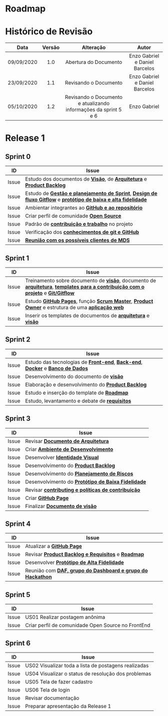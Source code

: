 # Roadmap
# Histórico de Revisão

|Data|Versão|Alteração|Autor|
|:-:|:-:|:-:|:-:|
|09/09/2020|1.0|Abertura do Documento|Enzo Gabriel e Daniel Barcelos|
|23/09/2020|1.1|Revisando o Documento|Enzo Gabriel e Daniel Barcelos|
|05/10/2020|1.2|Revisando o Documento e atualizando informações da sprint 5 e 6| Enzo Gabriel

# Release 1

## Sprint 0

| ID | Issue | 
|:--:| ------- | 
| Issue  | Estudo dos documentos de [**Visão**](https://github.com/fga-eps-mds/2020.1-Vamos_Cuidar/issues/6), de [**Arquitetura**](https://github.com/fga-eps-mds/2020.1-Vamos_Cuidar/issues/12) e [**Product Backlog**](https://github.com/fga-eps-mds/2020.1-Vamos_Cuidar/issues/19)
| Issue  | Estudo de [**Gestão e planejamento de Sprint**](https://github.com/fga-eps-mds/2020.1-Vamos_Cuidar/issues/14), [**Design de fluxo Gitflow**](https://github.com/fga-eps-mds/2020.1-Vamos_Cuidar/issues/20) e [**protótipo de baixa e alta fidelidade**](https://github.com/fga-eps-mds/2020.1-Vamos_Cuidar/issues/13)
| Issue  | Ambientar integrantes ao [**GitHub e ao repositório**](https://github.com/fga-eps-mds/2020.1-Vamos_Cuidar/issues/2)
| Issue  | Criar perfil de comunidade [**Open Source**](https://github.com/fga-eps-mds/2020.1-Vamos_Cuidar/issues/4)
| Issue  | Padrão de [**contribuição e trabalho**](https://github.com/fga-eps-mds/2020.1-Vamos_Cuidar/issues/5) no projeto
| Issue | Verificação dos [**conhecimentos de git e GitHub**](https://github.com/fga-eps-mds/2020.1-VC_Usuario/issues/1)
| Issue | [**Reunião com os possíveis clientes de MDS**](https://github.com/fga-eps-mds/2020.1-VC_Usuario/issues/9)

## Sprint 1

| ID | Issue |
|:--:| ------- | 
| Issue  | Treinamento sobre documento de [**visão**](https://github.com/fga-eps-mds/2020.1-Vamos_Cuidar/issues/31), documento de [**arquitetura**](https://github.com/fga-eps-mds/2020.1-Vamos_Cuidar/issues/23), [**templates para a contribuição com o projeto**](https://github.com/fga-eps-mds/2020.1-Vamos_Cuidar/issues/25) e [**Git/Gitflow**](https://github.com/fga-eps-mds/2020.1-Vamos_Cuidar/issues/30)
| Issue  | Estudo [**GitHub Pages**](https://github.com/fga-eps-mds/2020.1-Vamos_Cuidar/issues/33), função [**Scrum Master**](https://github.com/fga-eps-mds/2020.1-Vamos_Cuidar/issues/27),  [**Product Owner**](https://github.com/fga-eps-mds/2020.1-Vamos_Cuidar/issues/34) e estrutura de uma [**aplicação web**](https://github.com/fga-eps-mds/2020.1-Vamos_Cuidar/issues/26)
| Issue  | Inserir os templates de documentos de [**arquitetura**](https://github.com/fga-eps-mds/2020.1-Vamos_Cuidar/issues/24) e [**visão**](https://github.com/fga-eps-mds/2020.1-Vamos_Cuidar/issues/35) 

## Sprint 2

| ID | Issue |
|:--:| ------- | 
| Issue | Estudo das tecnologias de [**Front-end**](https://github.com/fga-eps-mds/2020.1-Vamos_Cuidar/issues/39), [**Back-end**](https://github.com/fga-eps-mds/2020.1-Vamos_Cuidar/issues/42), [**Docker**](https://github.com/fga-eps-mds/2020.1-Vamos_Cuidar/issues/40) e [**Banco de Dados**](https://github.com/fga-eps-mds/2020.1-Vamos_Cuidar/issues/44)
| Issue | Desenvolvimento do documento de [**visão**](https://github.com/fga-eps-mds/2020.1-Vamos_Cuidar/issues/41)
| Issue  | Elaboração e desenvolvimento do [**Product Backlog**](https://github.com/fga-eps-mds/2020.1-Vamos_Cuidar/issues/46)
| Issue  |Estudo e inserção do template de [**Roadmap**](https://github.com/fga-eps-mds/2020.1-Vamos_Cuidar/issues/45)
| Issue  | Estudo, levantamento e debate de [**requisitos**](https://github.com/fga-eps-mds/2020.1-Vamos_Cuidar/issues/38)


## Sprint 3

| ID | Issue |
|:--:| ------- | 
| Issue | Revisar [**Documento de Arquitetura**](https://github.com/fga-eps-mds/2020.1-Vamos_Cuidar-Usuario/issues/64)
| Issue | Criar [**Ambiente de Desenvolvimento**](https://github.com/fga-eps-mds/2020.1-Vamos_Cuidar-Usuario/issues/72)
| Issue | Desenvolver [**Identidade Visual**](https://github.com/fga-eps-mds/2020.1-Vamos_Cuidar-Usuario/issues/66)
| Issue | Desenvolvimento do [**Product Backlog**](https://github.com/fga-eps-mds/2020.1-Vamos_Cuidar-Usuario/issues/64)
| Issue | Desenvolvimento do [**Planejamento de Riscos**](https://github.com/fga-eps-mds/2020.1-Vamos_Cuidar-Usuario/issues/56)
| Issue | Desenvolvimento do [**Protótipo de Baixa Fidelidade**](https://github.com/fga-eps-mds/2020.1-Vamos_Cuidar-Usuario/issues/67)
| Issue | Revisar [**contributing e políticas de contribuição**](https://github.com/fga-eps-mds/2020.1-VC_Usuario/issues/62)
| Issue | Criar [**GitHub Page**](https://github.com/fga-eps-mds/2020.1-VC_Usuario/issues/55)
| Issue | Finalizar [**Documento de visão**](https://github.com/fga-eps-mds/2020.1-VC_Usuario/issues/59)

## Sprint 4

| ID | Issue |
|:--:| ------- | 
| Issue | Atualizar a [**GitHub Page**](https://fga-eps-mds.github.io/2020.1-Vamos_Cuidar-Usuario/#/)
| Issue | Revisar [**Product Backlog e Requisitos**](https://github.com/fga-eps-mds/2020.1-VC_Usuario/issues/90) e [**Roadmap**](https://github.com/fga-eps-mds/2020.1-VC_Usuario/issues/86)
| Issue | Desenvolver [**Protótipo de Alta Fidelidade**](https://github.com/fga-eps-mds/2020.1-VC_Usuario/issues/93)
| Issue | Reunião com [**DAF, grupo do Dashboard e grupo do Hackathon**](https://github.com/fga-eps-mds/2020.1-VC_Usuario/issues/87)

## Sprint 5

| ID | Issue |
|:--:| ------- | 
| Issue | US01  Realizar postagem anônima
| Issue | Criar perfil de comunidade Open Source no FrontEnd

## Sprint 6

| ID | Issue |
| :--:| ------- |
| Issue | US02  Visualizar toda a lista de postagens realizadas
| Issue | US04  Visualizar o status de resolução dos problemas
| Issue | US05  Tela de fazer cadastro
| Issue | US06  Tela de login
| Issue | Revisar documentação
| Issue | Preparar apresentação da Release 1


